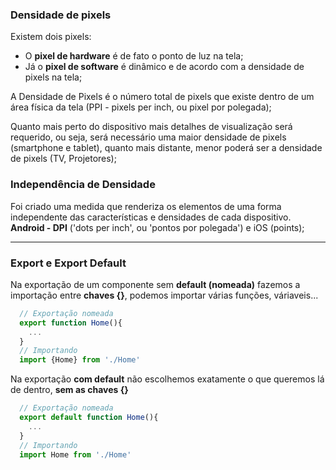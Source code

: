 ### Densidade de pixels

Existem dois pixels:

- O **pixel de hardware** é de fato o ponto de luz na tela;
- Já o **pixel de software** é dinâmico e de acordo com a densidade de pixels na tela;

A Densidade de Pixels é o número total de pixels que existe dentro de um área física da tela (PPI - pixels per inch, ou pixel por polegada);

Quanto mais perto do dispositivo mais detalhes de visualização será requerido, ou seja, será necessário uma maior densidade de pixels (smartphone e tablet), quanto mais distante, menor poderá ser a densidade de pixels (TV, Projetores);

### Independência de Densidade

Foi criado uma medida que renderiza os elementos de uma forma independente das características e densidades de cada dispositivo. **Android - DPI** ('dots per inch', ou 'pontos por polegada') e iOS (points);

---

### Export e Export Default

Na exportação de um componente sem **default (nomeada)** fazemos a importação entre **chaves {}**, podemos importar várias funções, váriaveis...

```js
  // Exportação nomeada
  export function Home(){
    ...
  }
  // Importando
  import {Home} from './Home'

```

Na exportação **com default** não escolhemos exatamente o que queremos lá de dentro, **sem as chaves {}**

```js
  // Exportação nomeada
  export default function Home(){
    ...
  }
  // Importando
  import Home from './Home'

```
